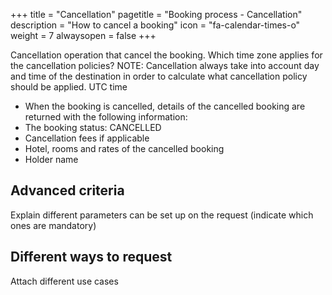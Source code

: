 +++
title = "Cancellation"
pagetitle = "Booking process - Cancellation"
description = "How to cancel a booking"
icon = "fa-calendar-times-o"
weight = 7
alwaysopen = false
+++

Cancellation operation that cancel the booking.
Which time zone applies for the cancellation policies?
NOTE: Cancellation always take into account day and time of the destination in order to calculate what cancellation policy should be applied.
UTC time

- When the booking is cancelled, details of the cancelled booking are returned with the following information:
- The booking status: CANCELLED
- Cancellation fees if applicable
- Hotel, rooms and rates of the cancelled booking
- Holder name

## Advanced criteria
Explain different parameters can be set up on the request (indicate which ones are mandatory)

## Different ways to request
Attach different use cases

